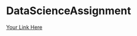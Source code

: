 # DataScienceAssignment

[Your Link Here](https://drive.google.com/drive/u/0/folders/12RsbA3zuLOPZ2wVkLeOIfYgMWvrnK_Ga/)
